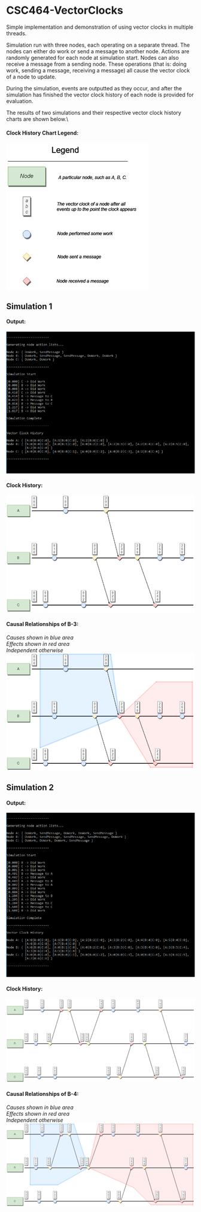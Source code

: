# CSC464-VectorClocks
Simple implementation and demonstration of using vector clocks in multiple threads.

Simulation run with three nodes, each operating on a separate thread. The nodes can either do work or send a message to another node. Actions are randomly generated for each node at simulation start. Nodes can also receive a message from a sending node.
These operations (that is: doing work, sending a message, receiving a message) all cause the vector clock of a node to update.

During the simulation, events are outputted as they occur, and after the simulation has finished the vector clock history of each node is provided for evaluation.

The results of two simulations and their respective vector clock history charts are shown below.\
#### Clock History Chart Legend:
![image sim1 output](https://github.com/MasonRG/CSC464-VectorClocks/blob/master/img/history_legend.png)

## Simulation 1

#### Output:
![image sim1 output](https://github.com/MasonRG/CSC464-VectorClocks/blob/master/img/output1.png)

#### Clock History:
![image sim1 clock history](https://github.com/MasonRG/CSC464-VectorClocks/blob/master/img/history1.png)

#### Causal Relationships of B-3:
*Causes shown in blue area\
Effects shown in red area\
Independent otherwise*\
![image sim1 clock history](https://github.com/MasonRG/CSC464-VectorClocks/blob/master/img/history1_shaded.png)

## Simulation 2

#### Output:
![image sim2 output](https://github.com/MasonRG/CSC464-VectorClocks/blob/master/img/output2.png)

#### Clock History:
![image sim2 clock causality](https://github.com/MasonRG/CSC464-VectorClocks/blob/master/img/history2.png)

#### Causal Relationships of B-4:
*Causes shown in blue area\
Effects shown in red area\
Independent otherwise*\
![image sim2 clock causality](https://github.com/MasonRG/CSC464-VectorClocks/blob/master/img/history2_shaded.png)

